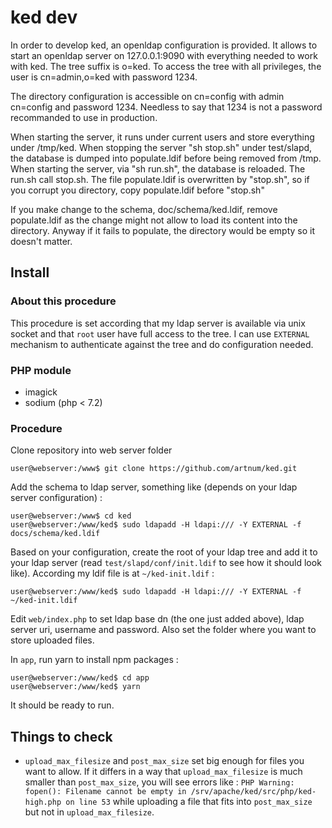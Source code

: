 # ked dev

In order to develop ked, an openldap configuration is provided. It allows to start an openldap server on 127.0.0.1:9090 with everything needed to work with ked. The tree suffix is o=ked. To access the tree with all privileges, the user is cn=admin,o=ked with password 1234.

The directory configuration is accessible on cn=config with admin cn=config and password 1234. Needless to say that 1234 is not a password recommanded to use in production.

When starting the server, it runs under current users and store everything under /tmp/ked. When stopping the server "sh stop.sh" under test/slapd, the database is dumped into populate.ldif before being removed from /tmp. When starting the server, via "sh run.sh", the database is reloaded. The run.sh call stop.sh. The file populate.ldif is overwritten by "stop.sh", so if you corrupt you directory, copy populate.ldif before "stop.sh"

If you make change to the schema, doc/schema/ked.ldif, remove populate.ldif as the change might not allow to load its content into the directory. Anyway if it fails to populate, the directory would be empty so it doesn't matter.

## Install

### About this procedure

This procedure is set according that my ldap server is available via unix socket and that `root` user have full access to the tree. I can use `EXTERNAL` mechanism to authenticate against the tree and do configuration needed.

### PHP module

  * imagick
  * sodium (php < 7.2)

### Procedure

Clone repository into web server folder

```shell  
user@webserver:/www$ git clone https://github.com/artnum/ked.git
```

Add the schema to ldap server, something like (depends on your ldap server configuration) :

```shell
user@webserver:/www$ cd ked
user@webserver:/www/ked$ sudo ldapadd -H ldapi:/// -Y EXTERNAL -f docs/schema/ked.ldif
```

Based on your configuration, create the root of your ldap tree and add it to your ldap server (read `test/slapd/conf/init.ldif` to see how it should look like). According my ldif file is at `~/ked-init.ldif` :

```shell
user@webserver:/www/ked$ sudo ldapadd -H ldapi:/// -Y EXTERNAL -f ~/ked-init.ldif
```

Edit `web/index.php` to set ldap base dn (the one just added above), ldap server uri, username and password. Also set the folder where you want to store uploaded files.

In `app`, run yarn to install npm packages :

```shell
user@webserver:/www/ked$ cd app
user@webserver:/www/ked$ yarn
```

It should be ready to run.

## Things to check

  * `upload_max_filesize` and `post_max_size` set big enough for files you want to allow. If it differs in a way that `upload_max_filesize` is much smaller than `post_max_size`, you will see errors like : `PHP Warning:  fopen(): Filename cannot be empty in /srv/apache/ked/src/php/ked-high.php on line 53` while uploading a file that fits into `post_max_size` but not in `upload_max_filesize`.